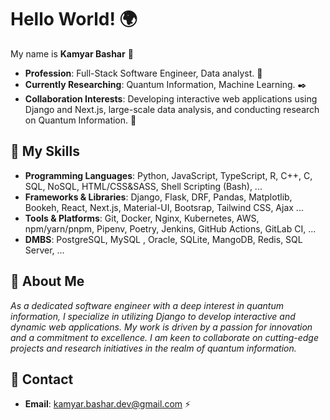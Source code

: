 # Hello World! 🌍

My name is **Kamyar Bashar** 👋

- **Profession**: Full-Stack Software Engineer, Data analyst. 🔧
- **Currently Researching**: Quantum Information, Machine Learning. ✒️
- **Collaboration Interests**: Developing interactive web applications using Django and Next.js, large-scale data analysis, and conducting research on Quantum Information. 🤝
  
## 🦾 My Skills

- **Programming Languages**: Python, JavaScript, TypeScript, R, C++, C, SQL, NoSQL, HTML/CSS&SASS, Shell Scripting (Bash), ...
- **Frameworks & Libraries**: Django, Flask, DRF, Pandas, Matplotlib, Bookeh, React, Next.js, Material-UI, Bootsrap, Tailwind CSS, Ajax ...
- **Tools & Platforms**: Git, Docker, Nginx, Kubernetes, AWS, npm/yarn/pnpm, Pipenv, Poetry, Jenkins, GitHub Actions, GitLab CI, ...
- **DMBS**: PostgreSQL, MySQL , Oracle, SQLite, MangoDB, Redis, SQL Server, ...

<!--
## 📜 Certifications 

### HarvardX Certifications 

[Kamyar Bashar's HarvardX Certificates.pdf](https://github.com/user-attachments/files/16071887/Kamyar.Bashar.s.HarvardX.Certificates.pdf)

### Other Certifications 

[Kamyar Bashar's Other Certifications.pdf](https://github.com/user-attachments/files/16071910/Kamyar.Bashar.s.Other.Certifications.pdf)
-->

## 🤘 About Me

*As a dedicated software engineer with a deep interest in quantum information, I specialize in utilizing Django to develop interactive and dynamic web applications. My work is driven by a passion for innovation and a commitment to excellence. I am keen to collaborate on cutting-edge projects and research initiatives in the realm of quantum information.*

## 📧 Contact 
- **Email**: kamyar.bashar.dev@gmail.com ⚡
